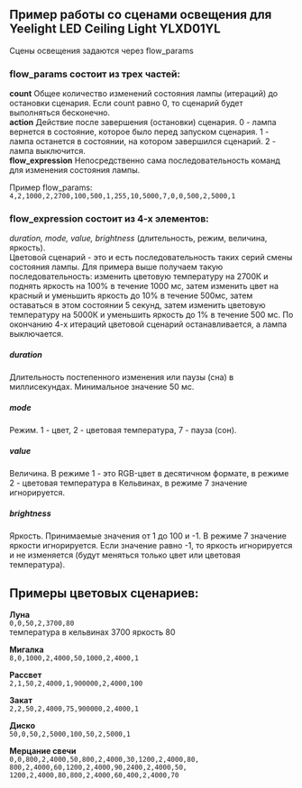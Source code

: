 ## Пример работы со сценами освещения для Yeelight LED Ceiling Light YLXD01YL
Сцены освещения задаются через flow_params

### flow_params состоит из трех частей:  
**count**
Общее количество изменений состояния лампы (итераций) до остановки сценария. Если count равно 0, то сценарий будет выполняться бесконечно.  
**action**
Действие после завершения (остановки) сценария. 0 - лампа вернется в состояние, которое было перед запуском сценария. 1 - лампа останется в состоянии, на котором завершился сценарий. 2 - лампа выключится.  
**flow_expression**
Непосредственно сама последовательность команд для изменения состояния лампы.  

Пример flow_params:  
`4,2,1000,2,2700,100,500,1,255,10,5000,7,0,0,500,2,5000,1`  

### **flow_expression** состоит из 4-х элементов:  
_duration, mode, value, brightness_ (длительность, режим, величина, яркость).   
Цветовой сценарий - это и есть последовательность таких серий смены состояния лампы. 
Для примера выше получаем такую последовательность: 
изменить цветовую температуру на 2700К и поднять яркость на 100% в течение 1000 мс, затем изменить цвет на красный и уменьшить яркость до 10% в течение 500мс, затем оставаться в этом состоянии 5 секунд, затем изменить цветовую температуру на 5000К и уменьшить яркость до 1% в течение 500 мс. 
По окончанию 4-х итераций цветовой сценарий останавливается, а лампа выключается.

##### duration
Длительность постепенного изменения или паузы (сна) в миллисекундах. Минимальное значение 50 мс.
##### mode
Режим. 1 - цвет, 2 - цветовая температура, 7 - пауза (сон).
##### value
Величина. В режиме 1 - это RGB-цвет в десятичном формате, в режиме 2 - цветовая температура в Кельвинах, в режиме 7 значение игнорируется.
##### brightness
Яркость. Принимаемые значения от 1 до 100 и -1. В режиме 7 значение яркости игнорируется. Если значение равно -1, то яркость игнорируется и не изменяется (будут меняться только цвет или цветовая температура).

## Примеры цветовых сценариев:
**Луна**  
`0,0,50,2,3700,80`  
температура в кельвинах 3700 яркость 80

**Мигалка**  
`8,0,1000,2,4000,50,1000,2,4000,1`

**Рассвет**  
`2,1,50,2,4000,1,900000,2,4000,100`

**Закат**  
`2,2,50,2,4000,75,900000,2,4000,1`

**Диско**  
`50,0,50,2,5000,100,50,2,5000,1`

**Мерцание свечи**  
`0,0,800,2,4000,50,800,2,4000,30,1200,2,4000,80,
800,2,4000,60,1200,2,4000,90,2400,2,4000,50,
1200,2,4000,80,800,2,4000,60,400,2,4000,70`

